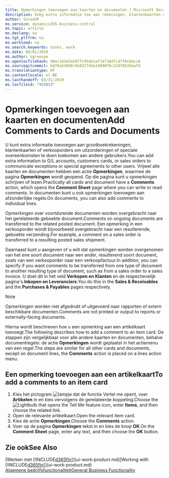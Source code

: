 ```yaml
---
title: Opmerkingen toevoegen aan kaarten en documenten | Microsoft Docs
description: Voeg extra informatie toe aan rekeningen, klantenkaarten of verkooporders om overeenkomsten, zoals een speciale prijs of leveringsmethode, te doen toekomen aan andere gebruikers.
author: SorenGP
ms.service: dynamics365-business-central
ms.topic: article
ms.devlang: na
ms.tgt_pltfrm: na
ms.workload: na
ms.search.keywords: tasks, work
ms.date: 04/01/2019
ms.author: sgroespe
ms.openlocfilehash: 90ec163e5a58ffc95de1af14f30dfcd7f8c8acc8
ms.sourcegitcommit: bd78a5d990c9e83174da1409076c22df8b35eafd
ms.translationtype: HT
ms.contentlocale: nl-BE
ms.lasthandoff: 03/31/2019
ms.locfileid: "933013"
---
```

# <a name="add-comments-to-cards-and-documents"></a><span data-ttu-id="f676a-103">Opmerkingen toevoegen aan kaarten en documenten</span><span class="sxs-lookup"><span data-stu-id="f676a-103">Add Comments to Cards and Documents</span></span>
<span data-ttu-id="f676a-104">U kunt extra informatie toevoegen aan grootboekrekeningen, klantenkaarten of verkooporders om uitzonderingen of speciale overeenkomsten te doen toekomen aan andere gebruikers.</span><span class="sxs-lookup"><span data-stu-id="f676a-104">You can add extra information to G/L accounts, customers cards, or sales orders to communicate exceptions or special agreements to other users.</span></span>
<span data-ttu-id="f676a-105">Vrijwel alle kaarten en documenten hebben een actie **Opmerkingen**, waarmee de pagina **Opmerkingen** wordt geopend. Op die pagina kunt u opmerkingen schrijven of lezen.</span><span class="sxs-lookup"><span data-stu-id="f676a-105">Practically all cards and document have a **Comments** action, which opens the **Comment Sheet** page where you can write or read comments.</span></span> <span data-ttu-id="f676a-106">In documenten kunt u ook opmerkingen toevoegen aan afzonderlijke regels.</span><span class="sxs-lookup"><span data-stu-id="f676a-106">On documents, you can also add comments to individual lines.</span></span>

<span data-ttu-id="f676a-107">Opmerkingen over voortdurende documenten worden overgebracht naar het gerelateerde geboekte document.</span><span class="sxs-lookup"><span data-stu-id="f676a-107">Comments on ongoing documents are transferred to the related posted document.</span></span> <span data-ttu-id="f676a-108">Een opmerking in een verkooporder wordt bijvoorbeeld overgebracht naar een resulterende, geboekte verzending.</span><span class="sxs-lookup"><span data-stu-id="f676a-108">For example, a comment on a sales order is transferred to a resulting posted sales shipment.</span></span>

<span data-ttu-id="f676a-109">Daarnaast kunt u aangeven of u wilt dat opmerkingen worden overgenomen van het ene soort document naar een ander, resulterend soort document, zoals van een verkooporder naar een verkoopfactuur.</span><span class="sxs-lookup"><span data-stu-id="f676a-109">In addition, you can specify if you want comments to be transferred from one type of document to another resulting type of document, such as from a sales order to a sales invoice.</span></span> <span data-ttu-id="f676a-110">U doet dit in het veld **Verkopen en Klanten** en de respectievelijk pagina's **Inkopen en Leveranciers**.</span><span class="sxs-lookup"><span data-stu-id="f676a-110">You do this in the **Sales & Receivables** and the **Purchases & Payables** pages respectively.</span></span>

> [!NOTE]
> <span data-ttu-id="f676a-111">Opmerkingen worden niet afgedrukt of uitgevoerd naar rapporten of extern beschikbare documenten.</span><span class="sxs-lookup"><span data-stu-id="f676a-111">Comments are not printed or output to reports or externally-facing documents.</span></span>

<span data-ttu-id="f676a-112">Hierna wordt beschreven hoe u een opmerking aan een artikelkaart toevoegt.</span><span class="sxs-lookup"><span data-stu-id="f676a-112">The following describes how to add a comment to an item card.</span></span> <span data-ttu-id="f676a-113">De stappen zijn vergelijkbaar voor alle andere kaarten en documenten, behalve documentregels: de actie **Opmerkingen** wordt geplaatst in het actiemenu van een regel.</span><span class="sxs-lookup"><span data-stu-id="f676a-113">The steps are similar for all other cards and documents, except on document lines, the **Comments** action is placed on a lines action menu.</span></span>

## <a name="to-add-a-comments-to-an-item-card"></a><span data-ttu-id="f676a-114">Een opmerking toevoegen aan een artikelkaart</span><span class="sxs-lookup"><span data-stu-id="f676a-114">To add a comments to an item card</span></span>
1. <span data-ttu-id="f676a-115">Kies het pictogram ![lampje dat de functie Vertel me opent](media/ui-search/search_small.png "Vertel me wat u wilt doen"), voer **Artikelen** in en kies vervolgens de gerelateerde koppeling.</span><span class="sxs-lookup"><span data-stu-id="f676a-115">Choose the ![Lightbulb that opens the Tell Me feature](media/ui-search/search_small.png "Tell me what you want to do") icon, enter **Items**, and then choose the related link.</span></span>
2. <span data-ttu-id="f676a-116">Open de relevante artikelkaart.</span><span class="sxs-lookup"><span data-stu-id="f676a-116">Open the relevant item card.</span></span>
3. <span data-ttu-id="f676a-117">Kies de actie **Opmerkingen**.</span><span class="sxs-lookup"><span data-stu-id="f676a-117">Choose the **Comments** action.</span></span>
4. <span data-ttu-id="f676a-118">Voer op de pagina **Opmerkingen** tekst in en kies de knop **OK**.</span><span class="sxs-lookup"><span data-stu-id="f676a-118">On the **Comment Sheet** page, enter any text, and then choose the **OK** button.</span></span>

## <a name="see-also"></a><span data-ttu-id="f676a-119">Zie ook</span><span class="sxs-lookup"><span data-stu-id="f676a-119">See Also</span></span>
<span data-ttu-id="f676a-120">[Werken met [!INCLUDE[d365fin](includes/d365fin_md.md)]](ui-work-product.md)</span><span class="sxs-lookup"><span data-stu-id="f676a-120">[Working with [!INCLUDE[d365fin](includes/d365fin_md.md)]](ui-work-product.md)</span></span>  
[<span data-ttu-id="f676a-121">Algemene bedrijfsfunctionaliteit</span><span class="sxs-lookup"><span data-stu-id="f676a-121">General Business Functionality</span></span>](ui-across-business-areas.md)
